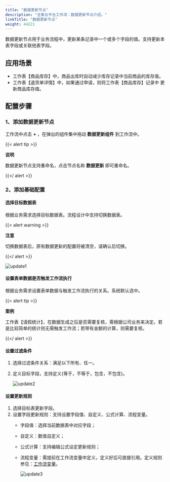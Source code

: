 ```yaml
---
title: "数据更新节点"
description: "全象云平台工作流：数据更新节点介绍。"
linkTitle: "数据更新节点"
weight: 44221
---
```


数据更新节点用于业务流程中，更新某条记录中一个或多个字段的值。支持更新本表字段或关联他表字段。

## 应用场景

- 工作表【商品库存】中，商品出库时自动减少库存记录中当前商品的库存值。
- 工作表【退货单详情】中，如果通过申请，则将工作表【商品库存】记录中 更新商品库存值。

## 配置步骤

### 1、添加数据更新节点

工作流中点击 **+** ，在弹出的组件集中拖动 **数据更新组件** 到工作流中。

{{< alert tip >}}

**说明**

数据更新节点支持重命名，点击节点名称 **数据更新** 即可重命名。

{{</ alert >}}

### 2、添加基础配置

#### 选择目标数据表

根据业务需求选择目标数据表。流程设计中支持切换数据表。

{{< alert warning >}}

**注意**

切换数据表后，原有数据更新的配置将被清空，请确认后切换。

 {{</ alert >}}

![update1](/images/manual/workflow/update1.png)

#### 设置表单数据是否触发工作流执行

根据业务需求设置表单数据与触发工作流执行的关系。系统默认选中。

{{< alert tip >}}

**案例**

工作表【请假统计】，在数据生成之后是否需要复核，需根据公司业务来决定。若是比较简单的统计则无需触发工作流；若带有金额的计算，则需要复核。

{{</ alert >}}

#### 设置过滤条件

1. 选择过滤条件关系：满足以下所有、任一。

2. 定义目标字段，支持定义{等于，不等于，包含，不包含}。

   ![update2](/images/manual/workflow/update2.png)

#### 设置更新规则

1. 选择目标表更新字段。
2. 设置字段更新规则：支持设置字段值、自定义、公式计算、流程变量。
   - 字段值：选择当前数据表中对应字段；

   - 自定义：数值自定义；

   - 公式计算：支持编辑公式设定更新规则；

   - 流程变量：需提前在工作流变量中定义，定义好后可直接引用。定义规则参见：[工作流变量](../../../../manual/workflow/variables/)。

     ![update3](/images/manual/workflow/update3.png)



